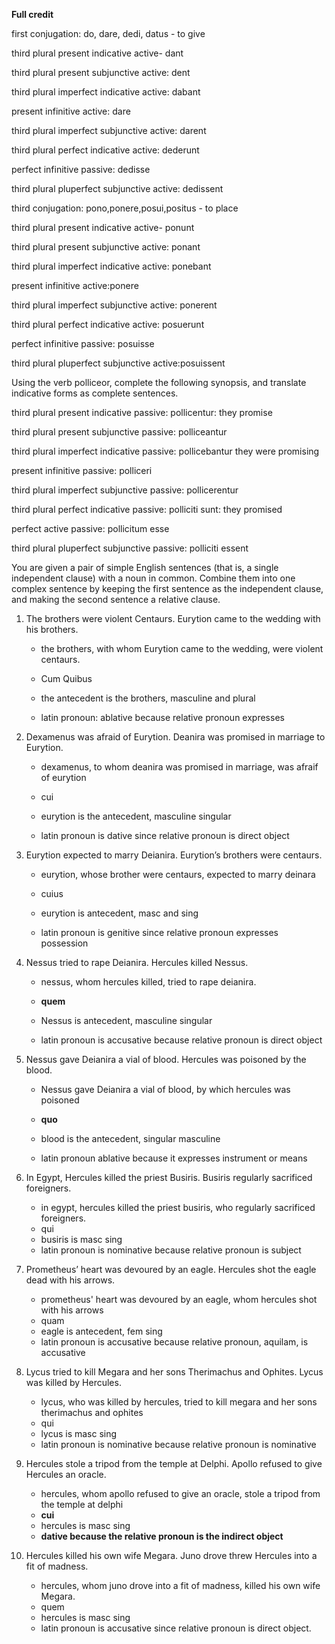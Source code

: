 **Full credit**


first conjugation: do, dare, dedi, datus - to give

third plural present indicative active- dant 

third plural present subjunctive active: dent

third plural imperfect indicative active: dabant

present infinitive active: dare

third plural imperfect subjunctive active: darent

third plural perfect indicative active: dederunt

perfect infinitive passive: dedisse

third plural pluperfect subjunctive active: dedissent 

third conjugation: pono,ponere,posui,positus - to place 

third plural present indicative active- ponunt

third plural present subjunctive active: ponant

third plural imperfect indicative active: ponebant

present infinitive active:ponere 

third plural imperfect subjunctive active: ponerent

third plural perfect indicative active: posuerunt

perfect infinitive passive: posuisse

third plural pluperfect subjunctive active:posuissent

Using the verb polliceor, complete the following synopsis, and translate indicative forms as complete sentences.

third plural present indicative passive: pollicentur: they promise

third plural present subjunctive passive: polliceantur

third plural imperfect indicative passive: pollicebantur they were promising

present infinitive passive: polliceri

third plural imperfect subjunctive passive: pollicerentur

third plural perfect indicative passive: polliciti sunt: they promised

perfect active passive: pollicitum esse

third plural pluperfect subjunctive passive: polliciti essent 


You are given a pair of simple English sentences (that is, a single independent clause)
with a noun in common. Combine them into one complex sentence by keeping the first 
sentence as the independent clause, and making the second sentence a relative clause.

1. The brothers were violent Centaurs. Eurytion came to the wedding with his brothers.

    - the brothers, with whom Eurytion came to the wedding, were violent centaurs.
    
    - Cum Quibus 
    
    - the antecedent is the brothers, masculine and plural
    
    - latin pronoun: ablative because relative pronoun expresses 
    
    
2. Dexamenus was afraid of Eurytion. Deanira was promised in marriage to Eurytion.

    - dexamenus, to whom deanira was promised in marriage, was afraif of eurytion
    
    - cui
    
    - eurytion is the antecedent, masculine singular
    
    - latin pronoun is dative since relative pronoun is direct object
    
    
3. Eurytion expected to marry Deianira. Eurytion’s brothers were centaurs.

    - eurytion, whose brother were centaurs, expected to marry deinara 
    
    - cuius 
    
    - eurytion is antecedent, masc and sing
    
    - latin pronoun is genitive since relative pronoun expresses possession
    
    
4. Nessus tried to rape Deianira. Hercules killed Nessus.

    - nessus, whom hercules killed, tried to rape deianira. 
    
    - **quem** 
    
    - Nessus is antecedent, masculine singular
    
    - latin pronoun is accusative because relative pronoun is direct object

5. Nessus gave Deianira a vial of blood. Hercules was poisoned by the blood.

    - Nessus gave Deianira a vial of blood, by which hercules was poisoned
    
    - **quo**  
    
    - blood is the antecedent, singular masculine 
    
    - latin pronoun ablative because it expresses instrument or means
    
    
6. In Egypt, Hercules killed the priest Busiris. Busiris regularly sacrificed foreigners.

     - in egypt, hercules killed the priest busiris, who regularly sacrificed foreigners.
     - qui
     - busiris is masc sing
     - latin pronoun is nominative because relative pronoun is subject

7. Prometheus’ heart was devoured by an eagle. Hercules shot the eagle dead with his arrows.

    - prometheus' heart was devoured by an eagle, whom hercules shot with his arrows
    - quam
    - eagle is antecedent, fem sing
    - latin pronoun is accusative because relative pronoun, aquilam, is accusative


8. Lycus tried to kill Megara and her sons Therimachus and Ophites. Lycus was killed by Hercules.

    - lycus, who was killed by hercules, tried to kill megara and her sons therimachus          and ophites
    - qui
    - lycus is masc sing
    - latin pronoun is nominative because relative pronoun is nominative


9. Hercules stole a tripod from the temple at Delphi. Apollo refused to give Hercules an oracle.

    - hercules, whom apollo refused to give an oracle, stole a tripod from the temple at        delphi
    - **cui** 
    - hercules is masc sing
    - **dative because the relative pronoun is the indirect object**
   
10. Hercules killed his own wife Megara. Juno drove threw Hercules into a fit of madness.

    - hercules, whom juno drove into a fit of madness, killed his own wife Megara.
    - quem
    - hercules is masc sing
    - latin pronoun is accusative since relative pronoun is direct object. 


